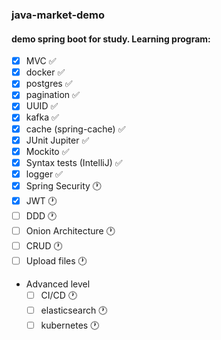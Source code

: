 ### java-market-demo

#### demo spring boot for study. Learning program:

- [X] MVC :white_check_mark:
- [X] docker :white_check_mark:
- [X] postgres :white_check_mark:
- [X] pagination :white_check_mark:
- [X] UUID :white_check_mark:
- [X] kafka :white_check_mark:
- [X] cache (spring-cache) :white_check_mark:
- [X] JUnit Jupiter :white_check_mark:
- [X] Mockito :white_check_mark:
- [X] Syntax tests (IntelliJ) :white_check_mark:
- [X] logger :white_check_mark:
- [X] Spring Security :clock1:
- [X] JWT :clock1:
- [ ] DDD :clock1:
- [ ] Onion Architecture :clock1:
- [ ] CRUD :clock1:
- [ ] Upload files :clock1:

- Advanced level
    - [ ] CI/CD :clock1:
    - [ ] elasticsearch :clock1:
    - [ ] kubernetes :clock1: